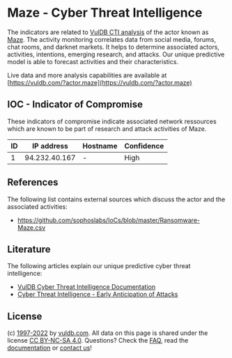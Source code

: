 # Maze - Cyber Threat Intelligence

The indicators are related to [VulDB CTI analysis](https://vuldb.com/?kb.cti) of the actor known as [Maze](https://vuldb.com/?actor.maze). The activity monitoring correlates data from social media, forums, chat rooms, and darknet markets. It helps to determine associated actors, activities, intentions, emerging research, and attacks. Our unique predictive model is able to forecast activities and their characteristics.

Live data and more analysis capabilities are available at [https://vuldb.com/?actor.maze](https://vuldb.com/?actor.maze)

## IOC - Indicator of Compromise

These indicators of compromise indicate associated network ressources which are known to be part of research and attack activities of Maze.

ID | IP address | Hostname | Confidence
-- | ---------- | -------- | ----------
1 | 94.232.40.167 | - | High

## References

The following list contains external sources which discuss the actor and the associated activities:

* https://github.com/sophoslabs/IoCs/blob/master/Ransomware-Maze.csv

## Literature

The following articles explain our unique predictive cyber threat intelligence:

* [VulDB Cyber Threat Intelligence Documentation](https://vuldb.com/?kb.cti)
* [Cyber Threat Intelligence - Early Anticipation of Attacks](https://www.scip.ch/en/?labs.20201022)

## License

(c) [1997-2022](https://vuldb.com/?kb.changelog) by [vuldb.com](https://vuldb.com/?kb.about). All data on this page is shared under the license [CC BY-NC-SA 4.0](https://creativecommons.org/licenses/by-nc-sa/4.0/). Questions? Check the [FAQ](https://vuldb.com/?kb.faq), read the [documentation](https://vuldb.com/?kb) or [contact us](https://vuldb.com/?contact)!
